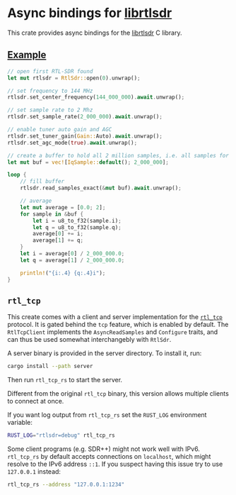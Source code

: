 # Async bindings for [librtlsdr][1]

This crate provides async bindings for the [librtlsdr][1] C library.

## [Example](rtlsdr-async/examples/hello_rtlsdr.rs)

```rust
// open first RTL-SDR found
let mut rtlsdr = RtlSdr::open(0).unwrap();

// set frequency to 144 MHz
rtlsdr.set_center_frequency(144_000_000).await.unwrap();

// set sample rate to 2 Mhz
rtlsdr.set_sample_rate(2_000_000).await.unwrap();

// enable tuner auto gain and AGC
rtlsdr.set_tuner_gain(Gain::Auto).await.unwrap();
rtlsdr.set_agc_mode(true).await.unwrap();

// create a buffer to hold all 2 million samples, i.e. all samples for 1 s.
let mut buf = vec![IqSample::default(); 2_000_000];

loop {
    // fill buffer
    rtlsdr.read_samples_exact(&mut buf).await.unwrap();

    // average
    let mut average = [0.0; 2];
    for sample in &buf {
        let i = u8_to_f32(sample.i);
        let q = u8_to_f32(sample.q);
        average[0] += i;
        average[1] += q;
    }
    let i = average[0] / 2_000_000.0;
    let q = average[1] / 2_000_000.0;

    println!("{i:.4} {q:.4}i");
}
```

## `rtl_tcp`

This create comes with a client and server implementation for the [`rtl_tcp`][2] protocol.
It is gated behind the `tcp` feature, which is enabled by default.
The `RtlTcpClient` implements the `AsyncReadSamples` and `Configure` traits, and can thus be used somewhat interchangebly with `RtlSdr`.

A server binary is provided in the server directory. To install it, run:

```sh
cargo install --path server
```

Then run `rtl_tcp_rs` to start the server.

Different from the original `rtl_tcp` binary, this version allows multiple clients to connect at once.

If you want log output from `rtl_tcp_rs` set the `RUST_LOG` environment variable:

```sh
RUST_LOG="rtlsdr=debug" rtl_tcp_rs
```

Some client programs (e.g. SDR++) might not work well with IPv6. `rtl_tcp_rs` by default accepts connections on `localhost`, which might resolve to the IPv6 address `::1`. If you suspect having this issue try to use `127.0.0.1` instead:

```sh
rtl_tcp_rs --address "127.0.0.1:1234"
```


[1]: https://gitea.osmocom.org/sdr/rtl-sdr
[2]: https://github.com/rtlsdrblog/rtl-sdr-blog/blob/master/src/rtl_tcp.c
